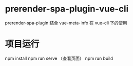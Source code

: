 # prerender-spa-plugin-vue-cli

prerender-spa-plugin 结合 vue-meta-info 在 vue-cli 下的使用

# 项目运行

npm install
npm run serve （查看页面）
npm run build
